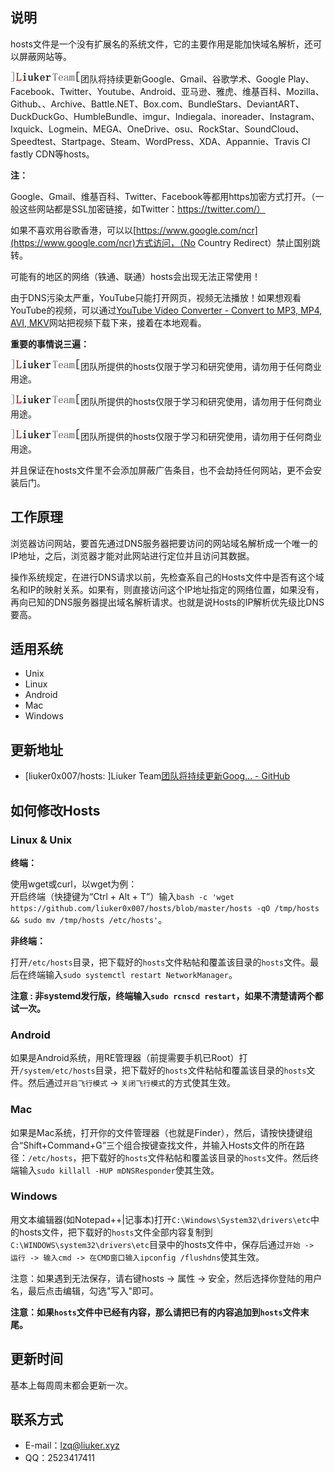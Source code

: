 说明
----

hosts文件是一个没有扩展名的系统文件，它的主要作用是能加快域名解析，还可以屏蔽网站等。 

![](img/]LT[.gif)团队将持续更新Google、Gmail、谷歌学术、Google Play、Facebook、Twitter、Youtube、Android、亚马逊、雅虎、维基百科、Mozilla、Github、、Archive、Battle.NET、Box.com、BundleStars、DeviantART、DuckDuckGo、HumbleBundle、imgur、Indiegala、inoreader、Instagram、Ixquick、Logmein、MEGA、OneDrive、osu、RockStar、SoundCloud、Speedtest、Startpage、Steam、WordPress、XDA、Appannie、Travis CI fastly CDN等hosts。

**注：**

Google、Gmail、维基百科、Twitter、Facebook等都用https加密方式打开。（一般这些网站都是SSL加密链接，如Twitter：https://twitter.com/）

如果不喜欢用谷歌香港，可以以[https://www.google.com/ncr](https://www.google.com/ncr)方式访问，（No Country Redirect）禁止国别跳转。

可能有的地区的网络（铁通、联通）hosts会出现无法正常使用！

由于DNS污染太严重，YouTube只能打开网页，视频无法播放！如果想观看YouTube的视频，可以通过[YouTube Video Converter - Convert to MP3, MP4, AVI, MKV](http://www.onlinevideoconverter.com/video-converter)网站把视频下载下来，接着在本地观看。


**重要的事情说三遍：**

![](img/]LT[.gif)团队所提供的hosts仅限于学习和研究使用，请勿用于任何商业用途。

![](img/]LT[.gif)团队所提供的hosts仅限于学习和研究使用，请勿用于任何商业用途。

![](img/]LT[.gif)团队所提供的hosts仅限于学习和研究使用，请勿用于任何商业用途。

并且保证在hosts文件里不会添加屏蔽广告条目，也不会劫持任何网站，更不会安装后门。


工作原理
--------

浏览器访问网站，要首先通过DNS服务器把要访问的网站域名解析成一个唯一的IP地址，之后，浏览器才能对此网站进行定位并且访问其数据。

操作系统规定，在进行DNS请求以前，先检查系自己的Hosts文件中是否有这个域名和IP的映射关系。如果有，则直接访问这个IP地址指定的网络位置，如果没有，再向已知的DNS服务器提出域名解析请求。也就是说Hosts的IP解析优先级比DNS要高。

适用系统
--------

  * Unix
  * Linux
  * Android
  * Mac
  * Windows

更新地址
--------

  * [liuker0x007/hosts: ]Liuker Team[团队将持续更新Goog... - GitHub](https://github.com/liuker0x007/hosts)
  
如何修改Hosts
--------

### Linux & Unix
**终端：**  

使用wget或curl，以wget为例：  
开启终端（快捷键为“Ctrl + Alt + T”）输入`bash -c 'wget https://github.com/liuker0x007/hosts/blob/master/hosts -qO /tmp/hosts && sudo mv /tmp/hosts /etc/hosts'`。

**非终端：**

打开`/etc/hosts`目录，把下载好的`hosts`文件粘帖和覆盖该目录的`hosts`文件。最后在终端输入`sudo systemctl restart NetworkManager`。

**注意 : 非systemd发行版，终端输入`sudo rcnscd restart`，如果不清楚请两个都试一次。**

### Android
如果是Android系统，用RE管理器（前提需要手机已Root）打开`/system/etc/hosts`目录，把下载好的`hosts`文件粘帖和覆盖该目录的`hosts`文件。然后通过`开启飞行模式` -> `关闭飞行模式`的方式使其生效。

### Mac
如果是Mac系统，打开你的文件管理器（也就是Finder），然后，请按快捷键组合“Shift+Command+G”三个组合按键查找文件，并输入Hosts文件的所在路径：`/etc/hosts`，把下载好的`hosts`文件粘帖和覆盖该目录的`hosts`文件。然后终端输入`sudo killall -HUP mDNSResponder`使其生效。

### Windows
用文本编辑器(如Notepad++|记事本)打开`C:\Windows\System32\drivers\etc`中的hosts文件，把下载好的`hosts`文件全部内容复制到`C:\WINDOWS\system32\drivers\etc`目录中的hosts文件中，保存后通过```开始 -> 运行 -> 输入cmd -> 在CMD窗口输入ipconfig /flushdns```使其生效。

注意：如果遇到无法保存，请右键hosts -> 属性 -> 安全，然后选择你登陆的用户名，最后点击编辑，勾选"写入"即可。

**注意：如果`hosts`文件中已经有内容，那么请把已有的内容追加到`hosts`文件末尾。**

更新时间
--------

基本上每周周末都会更新一次。

联系方式
--------

  * E-mail：lzq@liuker.xyz
  * QQ：2523417411
